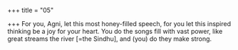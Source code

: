 +++
title = "05"

+++
For you, Agni, let this most honey-filled speech, for you let this inspired  thinking be a joy for your heart.
You do the songs fill with vast power, like great streams the river [=the  Sindhu], and (you) do they make strong.
